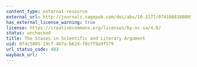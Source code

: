 ```yaml
---
content_type: external-resource
external_url: http://journals.sagepub.com/doi/abs/10.1177/0741088388005004002
has_external_license_warning: true
license: https://creativecommons.org/licenses/by-nc-sa/4.0/
status: unchecked
title: The Stases in Scientific and Literary Argument
uid: 0fdc5805-19cf-467a-b62d-f8c7f9a9f579
url_status_code: 403
wayback_url: ''
---
```

